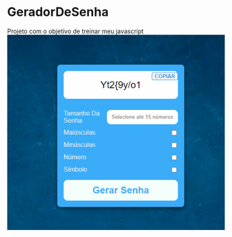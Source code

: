 # GeradorDeSenha
 Projeto com o objetivo de treinar meu javascript 
<img src="/assets/img2.png" alt="Resultado">
